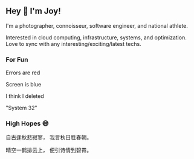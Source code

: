 ## Hey 👋 I'm Joy! 
I'm a photographer, connoisseur, software engineer, and national athlete. 

Interested in cloud computing, infrastructure, systems, and optimization. Love to sync with any interesting/exciting/latest techs. 

### For Fun
Errors are red 

Screen is blue 

I think I deleted

"System 32"

### High Hopes :sweat_smile:
自古逢秋悲寂寥， 我言秋日胜春朝。

晴空一鹤排云上， 便引诗情到碧霄。
